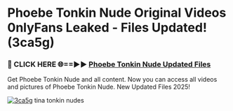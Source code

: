 # Phoebe Tonkin Nude Original Videos 0nlyFans Leaked - Files Updated! (3ca5g)

<h3>🔴 CLICK HERE 🌐==►► <a href="https://tinyurl.com/yrmya6cz" rel="nofollow">Phoebe Tonkin Nude Updated Files</a></h3>

Get Phoebe Tonkin Nude and all content. Now you can access all videos and pictures of Phoebe Tonkin Nude. New Updated Files 2025!

[![3ca5g](https://i.imgur.com/FMdXYCs.gif)](https://tinyurl.com/yrmya6cz)
tina tonkin nudes